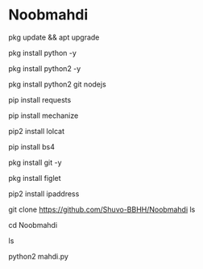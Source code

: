 # Noobmahdi

pkg update && apt upgrade 

pkg install python -y 

pkg install python2 -y  

pkg install python2 git nodejs 

pip install requests 

pip install mechanize 

pip2 install lolcat 

pip install bs4 

pkg install git -y 

pkg install figlet 


pip2 install ipaddress

git clone https://github.com/Shuvo-BBHH/Noobmahdi
ls


cd Noobmahdi

ls

python2 mahdi.py
